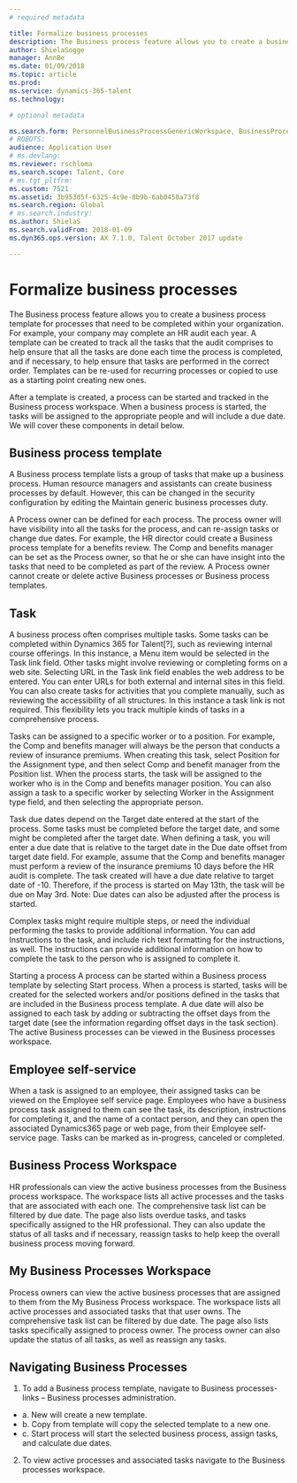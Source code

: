 ```yaml
---
# required metadata

title: Formalize business processes
description: The Business process feature allows you to create a business process template for processes that need to be completed within your organization.
author: ShielaSogge
manager: AnnBe
ms.date: 01/09/2018
ms.topic: article
ms.prod: 
ms.service: dynamics-365-talent
ms.technology: 

# optional metadata

ms.search.form: PersonnelBusinessProcessGenericWorkspace, BusinessProcessGenericTemplateListpage, BusinessProcessGenericMyTemplates, BusinessProcessGroupAssignment
# ROBOTS: 
audience: Application User
# ms.devlang: 
ms.reviewer: rschloma
ms.search.scope: Talent, Core
# ms.tgt_pltfrm: 
ms.custom: 7521
ms.assetid: 3b953d5f-6325-4c9e-8b9b-6ab0458a73f8
ms.search.region: Global
# ms.search.industry: 
ms.author: ShielaS
ms.search.validFrom: 2018-01-09
ms.dyn365.ops.version: AX 7.1.0, Talent October 2017 update

---
```

# Formalize business processes
The Business process feature allows you to create a business process template for processes that need to be completed within your organization. For example, your company may complete an HR audit each year. A template can be created to track all the tasks that the audit comprises to help ensure that all the tasks are done each time the process is completed, and if necessary, to help ensure that tasks are performed in the correct order. Templates can be re-used for recurring processes or copied to use as a starting point creating new ones.

After a template is created, a process can be started and tracked in the Business process workspace.  When a business process is started, the tasks will be assigned to the appropriate people and will include a due date. We will cover these components in detail below.

## Business process template
A Business process template lists a group of tasks that make up a business process. Human resource managers and assistants can create business processes by default.  However, this can be changed in the security configuration by editing the Maintain generic business processes duty.

A Process owner can be defined for each process.  The process owner will have visibility into all the tasks for the process, and can re-assign tasks or change due dates.  For example, the HR director could create a Business process template for a benefits review.  The Comp and benefits manager can be set as the Process owner, so that he or she can have insight into the tasks that need to be completed as part of the review.  A Process owner cannot create or delete active Business processes or Business process templates.

## Task
A business process often comprises multiple tasks. Some tasks can be completed within Dynamics 365 for Talent[?], such as reviewing internal course offerings. In this instance, a Menu item would be selected in the Task link field. Other tasks might involve reviewing or completing forms on a web site. Selecting URL in the Task link field enables the web address to be entered. You can enter URLs for both external and internal sites in this field. You can also create tasks for activities that you complete manually, such as reviewing the accessibility of all structures. In this instance a task link is not required. This flexibility lets you track multiple kinds of tasks in a comprehensive process.

Tasks can be assigned to a specific worker or to a position. For example, the Comp and benefits manager will always be the person that conducts a review of insurance premiums.   When creating this task, select Position for the Assignment type, and then select Comp and benefit manager from the Position list. When the process starts, the task will be assigned to the worker who is in the Comp and benefits manager position. You can also assign a task to a specific worker by selecting Worker in the Assignment type field, and then selecting the appropriate person.

Task due dates depend on the Target date entered at the start of the process. Some tasks must be completed before the target date, and some might be completed after the target date.  When defining a task, you will enter a due date that is relative to the target date in the Due date offset from target date field. For example, assume that the Comp and benefits manager must perform a review of the insurance premiums 10 days before the HR audit is complete. The task created will have a due date relative to target date of -10. Therefore, if the process is started on May 13th, the task will be due on May 3rd. Note: Due dates can also be adjusted after the process is started.

Complex tasks might require multiple steps, or need the individual performing the tasks to provide additional information. You can add Instructions to the task, and include rich text formatting for the instructions, as well. The instructions can provide additional information on how to complete the task to the person who is assigned to complete it.

Starting a process
A process can be started within a Business process template by selecting Start process.  When a process is started, tasks will be created for the selected workers and/or positions defined in the tasks that are included in the Business process template. A due date will also be assigned to each task by adding or subtracting the offset days from the target date (see the information regarding offset days in the task section). The active Business processes can be viewed in the Business processes workspace. 

## Employee self-service
When a task is assigned to an employee, their assigned tasks can be viewed on the Employee self service page. Employees who have a business process task assigned to them can see the task, its description, instructions for completing it, and the name of a contact person, and they can open the associated Dynamics365 page or web page, from their Employee self-service page. Tasks can be marked as in-progress, canceled or completed.

## Business Process Workspace
HR professionals can view the active business processes from the Business process workspace. The workspace lists all active processes and the tasks that are associated with each one. The comprehensive task list can be filtered by due date. The page also lists overdue tasks, and tasks specifically assigned to the HR professional. They can also update the status of all tasks and if necessary, reassign tasks to help keep the overall business process moving forward.

## My Business Processes Workspace
Process owners can view the active business processes that are assigned to them from the My Business Process workspace. The workspace lists all active processes and associated tasks that that user owns.  The comprehensive task list can be filtered by due date. The page also lists tasks specifically assigned to process owner. The process owner can also update the status of all tasks, as well as reassign any tasks.

## Navigating Business Processes
1.	 To add a Business process template, navigate to Business processes- links – Business processes administration.
 - a.	New will create a new template.
 - b.	Copy from template will copy the selected template to a new one.
 - c.	Start process will start the selected business process, assign tasks, and calculate due dates.  
2.	To view active processes and associated tasks navigate to the Business processes workspace.
